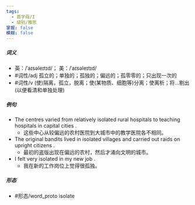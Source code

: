 ```yaml
---
tags:
  - 首字母/I
  - 级别/雅思
掌握: false
模糊: false
---
```

##### 词义
- 英：/ˈaɪsəleɪtɪd/； 美：/ˈaɪsəleɪtɪd/
- #词性/adj  孤立的；单独的；孤独的；偏远的；孤零零的；只出现一次的
- #词性/v  (使)隔离，孤立，脱离；使(某物质、细胞等)分离；使离析；将…剔出(以便看清和单独处理)
##### 例句
- The centres varied from relatively isolated rural hospitals to teaching hospitals in capital cities .
	- 这些中心从较偏远的农村医院到大城市中的教学医院各不相同。
- The original bandits lived in isolated villages and carried out raids on upright citizens .
	- 最初的盗版出现在偏远的农村，然后才涌向文明的城市。
- I felt very isolated in my new job .
	- 我在新的工作岗位上觉得很孤独。
##### 形态
- #形态/word_proto isolate
